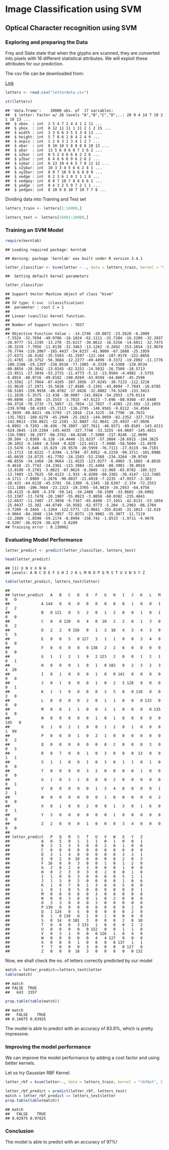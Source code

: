 Image Classification using SVM
================

Optical Character recognition using SVM
---------------------------------------

### Exploring and preparing the Data

Frey and Slate state that when the glyphs are scanned, they are converted into pixels with 16 different statistical attributes. We will exploit these attributes for our prediction.

The csv file can be downloaded from:

[Link](https://github.com/S-B-Iqbal/Image-Classification-using-SVM/blob/master/letterdata.csv)

``` r
letters <- read.csv("letterdata.csv")

str(letters)
```

    ## 'data.frame':    20000 obs. of  17 variables:
    ##  $ letter: Factor w/ 26 levels "A","B","C","D",..: 20 9 4 14 7 19 2 1 10 13 ...
    ##  $ xbox  : int  2 5 4 7 2 4 4 1 2 11 ...
    ##  $ ybox  : int  8 12 11 11 1 11 2 1 2 15 ...
    ##  $ width : int  3 3 6 6 3 5 5 3 4 13 ...
    ##  $ height: int  5 7 8 6 1 8 4 2 4 9 ...
    ##  $ onpix : int  1 2 6 3 1 3 4 1 2 7 ...
    ##  $ xbar  : int  8 10 10 5 8 8 8 8 10 13 ...
    ##  $ ybar  : int  13 5 6 9 6 8 7 2 6 2 ...
    ##  $ x2bar : int  0 5 2 4 6 6 6 2 2 6 ...
    ##  $ y2bar : int  6 4 6 6 6 9 6 2 6 2 ...
    ##  $ xybar : int  6 13 10 4 6 5 7 8 12 12 ...
    ##  $ x2ybar: int  10 3 3 4 5 6 6 2 4 1 ...
    ##  $ xy2bar: int  8 9 7 10 9 6 6 8 8 9 ...
    ##  $ xedge : int  0 2 3 6 1 0 2 1 1 8 ...
    ##  $ xedgey: int  8 8 7 10 7 8 8 6 6 1 ...
    ##  $ yedge : int  0 4 3 2 5 9 7 2 1 1 ...
    ##  $ yedgex: int  8 10 9 8 10 7 10 7 7 8 ...

Dividing data into Training and Test set

``` r
letters_train <- letters[1:16000,]

letters_test <- letters[16001:20000,]
```

### Training an SVM Model

``` r
require(kernlab)
```

    ## Loading required package: kernlab

    ## Warning: package 'kernlab' was built under R version 3.4.1

``` r
letter_classifier <- ksvm(letter ~ ., data = letters_train, kernel = "vanilladot")
```

    ##  Setting default kernel parameters

``` r
letter_classifier
```

    ## Support Vector Machine object of class "ksvm" 
    ## 
    ## SV type: C-svc  (classification) 
    ##  parameter : cost C = 1 
    ## 
    ## Linear (vanilla) kernel function. 
    ## 
    ## Number of Support Vectors : 7037 
    ## 
    ## Objective Function Value : -14.1746 -20.0072 -23.5628 -6.2009 -7.5524 -32.7694 -49.9786 -18.1824 -62.1111 -32.7284 -16.2209 -32.2837 -28.9777 -51.2195 -13.276 -35.6217 -30.8612 -16.5256 -14.6811 -32.7475 -30.3219 -7.7956 -11.8138 -32.3463 -13.1262 -9.2692 -153.1654 -52.9678 -76.7744 -119.2067 -165.4437 -54.6237 -41.9809 -67.2688 -25.1959 -27.6371 -26.4102 -35.5583 -41.2597 -122.164 -187.9178 -222.0856 -21.4765 -10.3752 -56.3684 -12.2277 -49.4899 -9.3372 -19.2092 -11.1776 -100.2186 -29.1397 -238.0516 -77.1985 -8.3339 -4.5308 -139.8534 -80.8854 -20.3642 -13.0245 -82.5151 -14.5032 -26.7509 -18.5713 -23.9511 -27.3034 -53.2731 -11.4773 -5.12 -13.9504 -4.4982 -3.5755 -8.4914 -40.9716 -49.8182 -190.0269 -43.8594 -44.8667 -45.2596 -13.5561 -17.7664 -87.4105 -107.1056 -37.0245 -30.7133 -112.3218 -32.9619 -27.2971 -35.5836 -17.8586 -5.1391 -43.4094 -7.7843 -16.6785 -58.5103 -159.9936 -49.0782 -37.8426 -32.8002 -74.5249 -133.3423 -11.1638 -5.3575 -12.438 -30.9907 -141.6924 -54.2953 -179.0114 -99.8896 -10.288 -15.1553 -3.7815 -67.6123 -7.696 -88.9304 -47.6448 -94.3718 -70.2733 -71.5057 -21.7854 -12.7657 -7.4383 -23.502 -13.1055 -239.9708 -30.4193 -25.2113 -136.2795 -140.9565 -9.8122 -34.4584 -6.3039 -60.8421 -66.5793 -27.2816 -214.3225 -34.7796 -16.7631 -135.7821 -160.6279 -45.2949 -25.1023 -144.9059 -82.2352 -327.7154 -142.0613 -158.8821 -32.2181 -32.8887 -52.9641 -25.4937 -47.9936 -6.8991 -9.7293 -36.436 -70.3907 -187.7611 -46.9371 -89.8103 -143.4213 -624.3645 -119.2204 -145.4435 -327.7748 -33.3255 -64.0607 -145.4831 -116.5903 -36.2977 -66.3762 -44.8248 -7.5088 -217.9246 -12.9699 -30.504 -2.0369 -6.126 -14.4448 -21.6337 -57.3084 -20.6915 -184.3625 -20.1052 -4.1484 -4.5344 -0.828 -121.4411 -7.9486 -58.5604 -21.4878 -13.5476 -5.646 -15.629 -28.9576 -20.5959 -76.7111 -27.0119 -94.7101 -15.1713 -10.0222 -7.6394 -1.5784 -87.6952 -6.2239 -99.3711 -101.0906 -45.6639 -24.0725 -61.7702 -24.1583 -52.2368 -234.3264 -39.9749 -48.8556 -34.1464 -20.9664 -11.4525 -123.0277 -6.4903 -5.1865 -8.8016 -9.4618 -21.7742 -24.2361 -123.3984 -31.4404 -88.3901 -30.0924 -13.8198 -9.2701 -3.0823 -87.9624 -6.3845 -13.968 -65.0702 -105.523 -13.7403 -13.7625 -50.4223 -2.933 -8.4289 -80.3381 -36.4147 -112.7485 -4.1711 -7.8989 -1.2676 -90.8037 -21.4919 -7.2235 -47.9557 -3.383 -20.433 -64.6138 -45.5781 -56.1309 -6.1345 -18.6307 -2.374 -72.2553 -111.1885 -106.7664 -23.1323 -19.3765 -54.9819 -34.2953 -64.4756 -20.4115 -6.689 -4.378 -59.141 -34.2468 -58.1509 -33.8665 -10.6902 -53.1387 -13.7478 -20.1987 -55.0923 -3.8058 -60.0382 -235.4841 -12.6837 -11.7407 -17.3058 -9.7167 -65.8498 -17.1051 -42.8131 -53.1054 -25.0437 -15.302 -44.0749 -16.9582 -62.9773 -5.204 -5.2963 -86.1704 -3.7209 -6.3445 -1.1264 -122.5771 -23.9041 -355.0145 -31.1013 -32.619 -4.9664 -84.1048 -134.5957 -72.8371 -23.9002 -35.3077 -11.7119 -22.2889 -1.8598 -59.2174 -8.8994 -150.742 -1.8533 -1.9711 -9.9676 -0.5207 -26.9229 -30.429 -5.6289 
    ## Training error : 0.130062

### Evaluating Model Performance

``` r
letter_predict <- predict(letter_classifier, letters_test)

head(letter_predict)
```

    ## [1] U N V X N H
    ## Levels: A B C D E F G H I J K L M N O P Q R S T U V W X Y Z

``` r
table(letter_predict, letters_test$letter)
```

    ##               
    ## letter_predict   A   B   C   D   E   F   G   H   I   J   K   L   M   N   O
    ##              A 144   0   0   0   0   0   0   0   0   1   0   0   1   2   2
    ##              B   0 121   0   5   2   0   1   2   0   0   1   0   1   0   0
    ##              C   0   0 120   0   4   0  10   2   2   0   1   3   0   0   2
    ##              D   2   2   0 156   0   1   3  10   4   3   4   3   0   5   5
    ##              E   0   0   5   0 127   3   1   1   0   0   3   4   0   0   0
    ##              F   0   0   0   0   0 138   2   2   6   0   0   0   0   0   0
    ##              G   1   1   2   1   9   2 123   2   0   0   1   2   1   0   1
    ##              H   0   0   0   1   0   1   0 102   0   2   3   2   3   4  20
    ##              I   0   1   0   0   0   1   0   0 141   8   0   0   0   0   0
    ##              J   0   1   0   0   0   1   0   2   5 128   0   0   0   0   1
    ##              K   1   1   9   0   0   0   2   5   0   0 118   0   0   2   0
    ##              L   0   0   0   0   2   0   1   1   0   0   0 133   0   0   0
    ##              M   0   0   1   1   0   0   1   1   0   0   0   0 135   4   0
    ##              N   0   0   0   0   0   1   0   1   0   0   0   0   0 145   0
    ##              O   1   0   2   1   0   0   1   2   0   1   0   0   0   1  99
    ##              P   0   0   0   1   0   2   1   0   0   0   0   0   0   0   2
    ##              Q   0   0   0   0   0   0   8   2   0   0   0   3   0   0   3
    ##              R   0   7   0   0   1   0   3   8   0   0  13   0   0   1   1
    ##              S   1   1   0   0   1   0   3   0   1   1   0   1   0   0   0
    ##              T   0   0   0   0   3   2   0   0   0   0   1   0   0   0   0
    ##              U   1   0   3   1   0   0   0   2   0   0   0   0   0   0   1
    ##              V   0   0   0   0   0   1   3   4   0   0   0   0   1   2   1
    ##              W   0   0   0   0   0   0   1   0   0   0   0   0   2   0   0
    ##              X   0   1   0   0   2   0   0   1   3   0   1   6   0   0   1
    ##              Y   3   0   0   0   0   0   0   1   0   0   0   0   0   0   0
    ##              Z   2   0   0   0   1   0   0   0   3   4   0   0   0   0   0
    ##               
    ## letter_predict   P   Q   R   S   T   U   V   W   X   Y   Z
    ##              A   0   5   0   1   1   1   0   1   0   0   1
    ##              B   2   2   3   5   0   0   2   0   1   0   0
    ##              C   0   0   0   0   0   0   0   0   0   0   0
    ##              D   3   1   4   0   0   0   0   0   3   3   1
    ##              E   0   2   0  10   0   0   0   0   2   0   3
    ##              F  16   0   0   3   0   0   1   0   1   2   0
    ##              G   2   8   2   4   3   0   0   0   1   0   0
    ##              H   0   2   3   0   3   0   2   0   0   1   0
    ##              I   1   0   0   3   0   0   0   0   5   1   1
    ##              J   1   3   0   2   0   0   0   0   1   0   6
    ##              K   1   0   7   0   1   3   0   0   5   0   0
    ##              L   0   1   0   5   0   0   0   0   0   0   1
    ##              M   0   0   0   0   0   3   0   8   0   0   0
    ##              N   0   0   3   0   0   1   0   2   0   0   0
    ##              O   3   3   0   0   0   3   0   0   0   0   0
    ##              P 130   0   0   0   0   0   0   0   0   1   0
    ##              Q   1 124   0   5   0   0   0   0   0   2   0
    ##              R   1   0 138   0   1   0   1   0   0   0   0
    ##              S   0  14   0 101   3   0   0   0   2   0  10
    ##              T   0   0   0   3 133   1   0   0   0   2   2
    ##              U   0   0   0   0   0 152   0   0   1   1   0
    ##              V   0   3   1   0   0   0 126   1   0   4   0
    ##              W   0   0   0   0   0   4   4 127   0   0   0
    ##              X   0   0   0   1   0   0   0   0 137   1   1
    ##              Y   7   0   0   0   3   0   0   0   0 127   0
    ##              Z   0   0   0  18   3   0   0   0   0   0 132

Now, we shall check the no. of letters correctly predicted by our model

``` r
match = letter_predict==letters_test$letter
table(match)
```

    ## match
    ## FALSE  TRUE 
    ##   643  3357

``` r
prop.table(table(match))
```

    ## match
    ##   FALSE    TRUE 
    ## 0.16075 0.83925

The model is able to predict with an accuracy of 83.9%, which is pretty impressive.

### Improving the model performance

We can improve the model performance by adding a cost factor and using better kernels.

Let us try Gaussian RBF Kernel.

``` r
letter_rbf = ksvm(letter~., data = letters_train, kernel = "rbfdot", C = 100)

letter_rbf_predict = predict(letter_rbf, letters_test)
match = letter_rbf_predict == letters_test$letter
prop.table(table(match))
```

    ## match
    ##   FALSE    TRUE 
    ## 0.02975 0.97025

### Conclusion

The model is able to predict with an accuracy of 97%!
